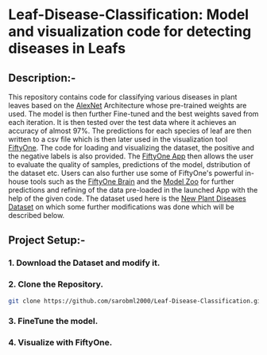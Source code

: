 # Leaf-Disease-Classification: Model and visualization code for detecting diseases in Leafs

## Description:-
This repository contains code for classifying various diseases in plant leaves based on the [AlexNet](https://papers.nips.cc/paper/2012/file/c399862d3b9d6b76c8436e924a68c45b-Paper.pdf) Architecture whose pre-trained weights are used. The model is then further Fine-tuned and the best weights saved from each iteration. It is then tested over the test data where it achieves an accuracy of almost 97%. The predictions for each species of leaf are then written to a csv file which is then later used in the visualization tool [FiftyOne](https://voxel51.com/fiftyone/). The code for loading and visualizing the dataset, the positive and the negative labels is also provided. The [FiftyOne App](https://voxel51.com/docs/fiftyone/user_guide/app.html) then allows the user to evaluate the quality of samples, predictions of the model, dstribution of the dataset etc. Users can also further use some of FiftyOne's powerful in-house tools such as the [FiftyOne Brain](https://pypi.org/project/fiftyone-brain/) and the [Model Zoo](https://voxel51.com/docs/fiftyone/user_guide/model_zoo/models.html) for further predictions and refining of the data pre-loaded in the launched App with the help of the given code. The dataset used here is the [New Plant Diseases Dataset](https://www.kaggle.com/vipoooool/new-plant-diseases-dataset) on which some further modifications was done which will be described below.

## Project Setup:-
### 1. Download the Dataset and modify it.

### 2. Clone the Repository.
```bash
git clone https://github.com/sarobml2000/Leaf-Disease-Classification.git
```
### 3. FineTune the model.

### 4. Visualize with FiftyOne.



